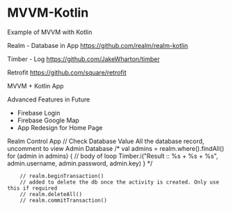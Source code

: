 # MVVM-Kotlin
Example of MVVM with Kotlin

Realm - Database in App
https://github.com/realm/realm-kotlin

Timber - Log
https://github.com/JakeWharton/timber

Retrofit
https://github.com/square/retrofit

MVVM + Kotlin App

Advanced Features in Future 
- Firebase Login
- Firebase Google Map
- App Redesign for Home Page




Realm Control App
        // Check Database Value All the database record, uncomment to view Admin Database
        /*
        val admins = realm.where<Admin>().findAll()
        for (admin in admins) {
            // body of loop
            Timber.i("Result :: %s + %s + %s", admin.username, admin.password, admin.key)
        }
         */
  
  
        // realm.beginTransaction()
        // added to delete the db once the activity is created. Only use this if required
        // realm.deleteAll()
        // realm.commitTransaction()
